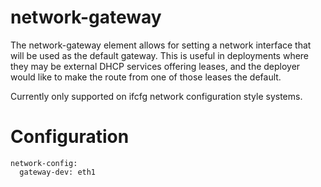 network-gateway
===============

The network-gateway element allows for setting a network interface that will be
used as the default gateway. This is useful in deployments where they may be
external DHCP services offering leases, and the deployer would like to make the
route from one of those leases the default.

Currently only supported on ifcfg network configuration style systems.

Configuration
=============

    network-config:
      gateway-dev: eth1
